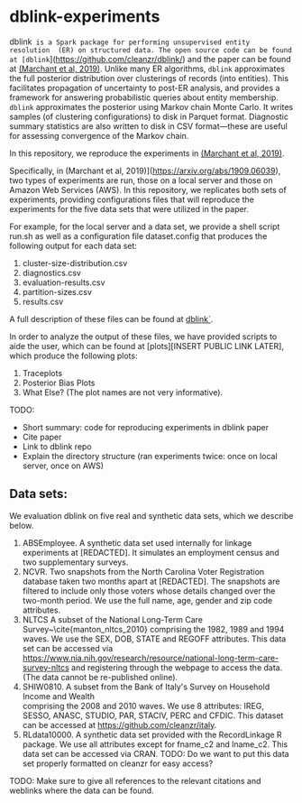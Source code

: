 # dblink-experiments

dblink` is a Spark package for performing unsupervised entity resolution 
(ER) on structured data. The open source code can be found at [dblink`](https://github.com/cleanzr/dblink/) and the 
paper can be found at [(Marchant et al, 2019)](https://arxiv.org/abs/1909.06039). Unlike many ER algorithms, `dblink` approximates the full posterior distribution over clusterings of records (into entities).
This facilitates propagation of uncertainty to post-ER analysis, 
and provides a framework for answering probabilistic queries about entity 
membership. `dblink` approximates the posterior using Markov chain Monte Carlo.
It writes samples (of clustering configurations) to disk in Parquet format.
Diagnostic summary statistics are also written to disk in CSV format—these are 
useful for assessing convergence of the Markov chain.

In this repository, we reproduce the experiments in [(Marchant et al, 2019)](https://arxiv.org/abs/1909.06039). 

Specifically, in (Marchant et al, 2019)](https://arxiv.org/abs/1909.06039), two types of experiments are run, those on a local server and those on Amazon Web Services (AWS). In this repository, we replicates both sets of experiments, providing configurations files that will reproduce the experiments for the five data sets that were utilized in the paper. 

For example, for the local server and a data set, we provide a shell script run.sh as well as a configuration file dataset.config that produces the following output for each data set:

1. cluster-size-distribution.csv
2. diagnostics.csv
3. evaluation-results.csv
4. partition-sizes.csv
5. results.csv

A full description of these files can be found at [dblink`](https://github.com/cleanzr/dblink/). 

In order to analyze the output of these files, we have provided scripts to aide the user, which can be found at 
[plots][INSERT PUBLIC LINK LATER], which produce the following plots:

1. Traceplots
2. Posterior Bias Plots
3. What Else? (The plot names are not very informative). 


TODO:
* Short summary: code for reproducing experiments in dblink paper
* Cite paper
* Link to dblink repo
* Explain the directory structure (ran experiments twice: once on local server, once on AWS)

## Data sets:

We evaluation dblink on five real and synthetic data sets, which we describe below. 

1. ABSEmployee. A synthetic data set used 
  internally for linkage experiments at [REDACTED].
  It simulates an employment census and two supplementary 
  surveys. 
2. NCVR. Two snapshots from the North Carolina 
  Voter Registration database taken two months 
  apart at [REDACTED]. The snapshots are filtered to include only those voters 
  whose details changed over the two-month period.
  We use the full name, age, gender and zip code attributes.
 3. NLTCS  A subset of the National Long-Term 
  Care Survey~\cite{manton_nltcs_2010} comprising the 
  1982, 1989 and 1994 waves. We use the SEX, DOB, STATE and REGOFF attributes.
  This data set can be accessed via https://www.nia.nih.gov/research/resource/national-long-term-care-survey-nltcs
  and registering through the webpage to access the data. (The data cannot be re-published online). 
  4. SHIW0810. A subset from the Bank of Italy's 
  Survey on Household Income and Wealth  
  comprising the 2008 and 2010 waves. We use 8 attributes: IREG, SESSO, ANASC, STUDIO, PAR, 
  STACIV, PERC and CFDIC.
  This dataset can be accessed at https://github.com/cleanzr/italy.
  5. RLdata10000.  A synthetic data set provided 
  with the RecordLinkage R 
  package. We use all attributes except for fname\_c2 and lname\_c2.
  This data set can be accessed via CRAN. TODO: Do we want to put this data set properly formatted on cleanzr for easy access?  
 
 TODO: Make sure to give all references to the relevant citations and weblinks where the data can be found. 

